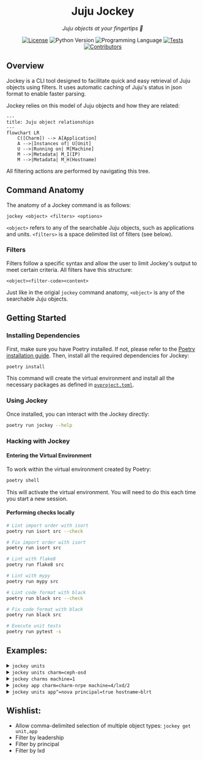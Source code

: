 <div align="center">

# Juju Jockey 

*Juju objects at your fingertips 🫰* 

[![License][shield-license]][url-license]
![Python Version][shield-python]
![Programming Language][shield-language]
[![Tests][shield-tests]][url-tests]
[![Contributors][shield-contributors]][url-contributors]

[shield-license]: https://img.shields.io/github/license/LCVcode/jockey?style=for-the-badge
[shield-contributors]: https://img.shields.io/github/contributors/LCVcode/jockey?style=for-the-badge
[shield-python]: https://img.shields.io/python/required-version-toml?tomlFilePath=https%3A%2F%2Fraw.githubusercontent.com%2FLCVcode%2Fjockey%2Fmaster%2Fpyproject.toml&style=for-the-badge
[shield-language]: https://img.shields.io/github/languages/top/LCVcode/jockey?style=for-the-badge&logo=python
[shield-tests]: https://img.shields.io/github/actions/workflow/status/LCVcode/jockey/ci.yml?style=for-the-badge&label=tests

[url-license]: LICENSE
[url-contributors]: https://github.com/LCVcode/jockey/graphs/contributors
[url-tests]: https://github.com/LCVcode/jockey/actions/workflows/ci.yml

</div>

## Overview

Jockey is a CLI tool designed to facilitate quick and easy retrieval of Juju objects using filters.  It uses automatic caching of Juju's status in json format to enable faster parsing.  

Jockey relies on this model of Juju objects and how they are related:
```mermaid
---
title: Juju object relationships
---
flowchart LR
    C([Charm]) --> A[Application]
    A -->|Instances of| U[Unit]
    U -->|Running on| M[Machine]
    M -->|Metadata| M_I(IP)
    M -->|Metadata| M_H(Hostname)
```

All filtering actions are performed by navigating this tree.

## Command Anatomy

The anatomy of a Jockey command is as follows:
```
jockey <object> <filters> <options>
```

`<object>` refers to any of the searchable Juju objects, such as applications and units.  `<filters>` is a space delimited list of filters (see below).

### Filters

Filters follow a specific syntax and allow the user to limit Jockey's output to meet certain criteria.  All filters have this structure:
```
<object><filter-code><content>
```
Just like in the origial `jockey` command anatomy, `<object>` is any of the searchable Juju objects.  

## Getting Started
### Installing Dependencies
First, make sure you have Poetry installed. If not, please refer to the
[Poetry installation guide](https://python-poetry.org/docs/#installation).
Then, install all the required dependencies for Jockey:
```bash
poetry install
```

This command will create the virtual environment and install all the necessary packages as defined in
[`pyproject.toml`](pyproject.toml).

### Using Jockey
Once installed, you can interact with the Jockey directly:

```bash
poetry run jockey --help
```

### Hacking with Jockey
#### Entering the Virtual Environment
To work within the virtual environment created by Poetry:
```bash
poetry shell
```

This will activate the virtual environment.
You will need to do this each time you start a new session.

#### Performing checks locally
```bash
# Lint import order with isort
poetry run isort src --check

# Fix import order with isort
poetry run isort src

# Lint with flake8
poetry run flake8 src

# Lint with mypy
poetry run mypy src

# Lint code format with black
poetry run black src --check

# Fix code format with black
poetry run black src

# Execute unit tests
poetry run pytest -s
```

## Examples:

<!-- jockey units -->
<details>
<summary><code>jockey units</code></summary>
<pre>
ceph-osd/0 telegraf-ceph/2 ceph-osd/1 telegraf-ceph/1 ceph-osd/2 telegraf-ceph/0 mysql-innodb-cluster/0 telegraf-mysql/0
</pre>
</details>

<!-- jockey units charm=ceph-osd -->
<details>
<summary><code>jockey units charm=ceph-osd</code></summary>
<pre>
ceph-osd/0 ceph-osd/1 ceph-osd/2
</pre>
</details>

<!-- jockey charms machine=1 -->
<details>
<summary><code>jockey charms machine=1</code></summary>

> **Note**
> Sorry, the `machine` filter is not yet implemented; stay tuned!

</details>

<!-- jockey app charm=charm-nrpe machine=4/lxd/2 -->
<details>
<summary><code>jockey app charm=charm-nrpe machine=4/lxd/2</code></summary>

> **Note**
> Sorry, the `app` filter is not yet implemented; stay tuned!

</details>

<!-- jockey units app^=nova principal=true hostname~blrt -->
<details>
<summary><code>jockey units app^=nova principal=true hostname~blrt</code></summary>

> **Note**
> Sorry, the `app` filter is not yet implemented; stay tuned!

</details>

## Wishlist:

* Allow comma-delimited selection of multiple object types:
    `jockey get unit,app`
* Filter by leadership
* Filter by principal
* Filter by lxd
